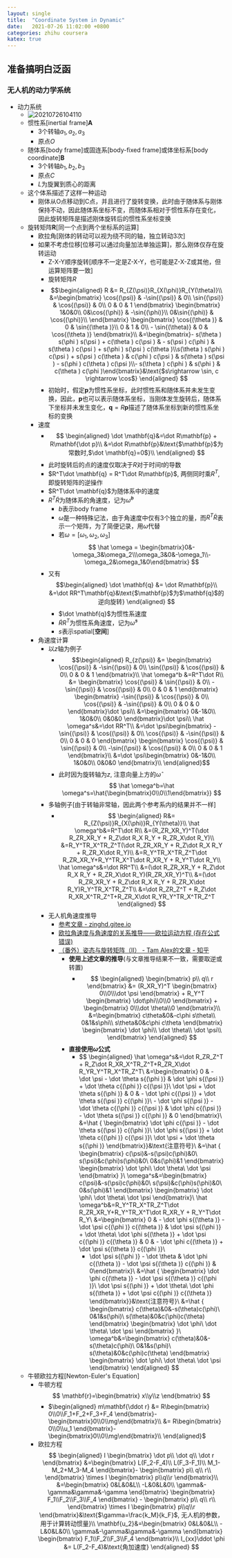 ```yaml
---
layout: single
title:  "Coordinate System in Dynamic"
date:   2021-07-26 11:02:00 +0800
categories: zhihu coursera
katex: true
---
```


## 准备搞明白泛函

### 无人机的动力学系统

- 动力系统
  - ![20210726104110](https://raw.githubusercontent.com/FavorMylikes/hackmd-note/img/img/20210726104110.png)
  - 惯性系[inertial frame]$\mathbf{A}$
    - 3个转轴$a_1, a_2, a_3$
    - 原点$O$
  - 随体系[body frame]或固连系[body-fixed frame]或体坐标系[body coordinate]$\mathbf{B}$
    - 3个转轴$b_1, b_2, b_3$
    - 原点$C$
    - $L$为旋翼到质心的距离
  - 这个体系描述了这样一种运动
    - 刚体从O点移动到C点，并且进行了旋转变换，此时由于随体系与刚体保持不动，因此随体系坐标不变，而随体系相对于惯性系存在变化，因此旋转矩阵是描述刚体旋转后的惯性系坐标变换
  - 旋转矩阵$\mathbf{R}$[同一个点到两个坐标系的运算]
    - 欧拉角[刚体的转动可以视为绕不同的轴，独立转动3次]
    - 如果不考虑位移[位移可以通过向量加法单独运算]，那么刚体仅存在旋转运动
      - Z-X-Y顺序旋转[顺序不一定是Z-X-Y，也可能是Z-X-Z或其他，但运算矩阵要一致]
      - 旋转矩阵$R$
      - $$\begin{aligned}
            R
            &= R_{Z(\psi)}R_{X(\phi)}R_{Y(\theta)}\\
            &=\begin{bmatrix}
            \cos{(\psi)} & -\sin{(\psi)} & 0\\
            \sin{(\psi)} & \cos{(\psi)} & 0\\
            0 & 0 & 1
            \end{bmatrix}
            \begin{bmatrix}
            1&0&0\\
            0&\cos{(\phi)} & -\sin{(\phi)}\\
            0&\sin{(\phi)} & \cos{(\phi)}\\
            \end{bmatrix}
            \begin{bmatrix}
            \cos{(\theta )} & 0 & \sin{(\theta )}\\
            0 & 1 & 0\\
            - \sin{(\theta)} & 0 & \cos{(\theta )}
            \end{bmatrix}\\
            &=\begin{bmatrix}- s(\theta ) s(\phi ) s(\psi ) + c(\theta ) c(\psi ) & - s(\psi ) c(\phi ) & s(\theta ) c(\psi ) + s(\phi ) s(\psi ) c(\theta )\\s(\theta ) s(\phi ) c(\psi ) + s(\psi ) c(\theta ) & c(\phi ) c(\psi ) & s(\theta ) s(\psi ) - s(\phi ) c(\theta ) c(\psi )\\- s(\theta ) c(\phi ) & s(\phi ) & c(\theta ) c(\phi )\end{bmatrix}&\text{$s\rightarrow \sin, c \rightarrow \cos$}
          \end{aligned}
        $$
      - 初始时，假定$\mathbf{p}$为惯性系坐标，此时惯性系和随体系并未发生变换，因此，$\mathbf{p}$也可以表示随体系坐标，当刚体发生旋转后，随体系下坐标并未发生变化，$\mathbf{q}=R\mathbf{p}$描述了随体系坐标到新的惯性系坐标的变换
    - 速度
      - $$
            \begin{aligned}
                \dot \mathbf{q}&=\dot R\mathbf{p} + R\mathbf{\dot p}\\
                &=\dot R\mathbf{p}&\text{$\mathbf{p}$为常数时,$\dot \mathbf{q}=0$}\\
            \end{aligned}
        $$
      - 此时旋转后的点的速度仅取决于$R$对于时间$t$的导数
      - $R^T\dot \mathbf{q} = R^T\dot R\mathbf{p}$, 两侧同时乘$R^T$, 即旋转矩阵的逆操作
      - $R^T\dot \mathbf{q}$为随体系中的速度
      - $R^T\dot R$为随体系的角速度，记为$\hat \omega^b$
        - $b$表示body frame
        - $\hat \omega$是一种特殊记法，由于角速度中仅有3个独立的量，而$R^T\dot R$表示一个矩阵，为了简便记录，用$\hat \omega$代替
        - 若$\omega = [\omega_1, \omega_2, \omega_3]$
        $$
             \hat \omega = \begin{bmatrix}0&-\omega_3&\omega_2\\\omega_3&0&-\omega_1\\-\omega_2&\omega_1&0\end{bmatrix}
        $$
      - 又有
        $$\begin{aligned}
            \dot \mathbf{q} &= \dot R\mathbf{p}\\
            &=\dot RR^T\mathbf{q}&\text{$\mathbf{p}$为$\mathbf{q}$的逆向旋转}
        \end{aligned}
        $$
        - $\dot \mathbf{q}$为惯性系速度
        - $\dot RR^T$为惯性系角速度，记为$\hat \omega^s$
        - $s$表示spatial[**空间**]
    - 角速度计算
      - 以$z$轴为例子
        - $$\begin{aligned}
                R_{z(\psi)} &= \begin{bmatrix}
                \cos{(\psi)} & -\sin{(\psi)} & 0\\
                \sin{(\psi)} & \cos{(\psi)} & 0\\
                0 & 0 & 1
                \end{bmatrix}\\
                \hat \omega^b
                &=R^T\dot R\\
                &= \begin{bmatrix}
                    \cos{(\psi)} & \sin{(\psi)} & 0\\
                    -\sin{(\psi)} & \cos{(\psi)} & 0\\
                    0 & 0 & 1
                \end{bmatrix}
                \begin{bmatrix}
                    -\sin{(\psi)} & \cos{(\psi)} & 0\\
                    \cos{(\psi)} & -\sin{(\psi)} & 0\\
                    0 & 0 & 0
                \end{bmatrix}\dot \psi\\
                &=\begin{bmatrix}
                    0&-1&0\\
                    1&0&0\\
                    0&0&0
                \end{bmatrix}\dot \psi\\
                \hat \omega^s&=\dot RR^T\\
                &=\dot \psi\begin{bmatrix}
                    -\sin{(\psi)} & \cos{(\psi)} & 0\\
                    \cos{(\psi)} & -\sin{(\psi)} & 0\\
                    0 & 0 & 0
                \end{bmatrix}
                \begin{bmatrix}
                    \cos{(\psi)} & \sin{(\psi)} & 0\\
                    -\sin{(\psi)} & \cos{(\psi)} & 0\\
                    0 & 0 & 1
                \end{bmatrix}\\
                &=\dot \psi\begin{bmatrix}
                    0&-1&0\\
                    1&0&0\\
                    0&0&0
                \end{bmatrix}\\
            \end{aligned}$$
        - 此时因为旋转轴为$z$, 注意向量上方的$\hat {\omega}$
             $$
                \hat \omega^b=\hat \omega^s=\hat{\begin{bmatrix}0\\0\\1\end{bmatrix}}
             $$
      - 多轴例子[由于转轴非常轴，因此两个参考系内的结果并不一样]
        - $$
            \begin{aligned}
                R&= R_{Z(\psi)}R_{X(\phi)}R_{Y(\theta)}\\
                \hat \omega^b&=R^T\dot R\\
                &=(R_ZR_XR_Y)^T(\dot R_ZR_XR_Y + R_Z\dot R_X R_Y + R_ZR_X\dot R_Y)\\
                &=R_Y^TR_X^TR_Z^T(\dot R_ZR_XR_Y + R_Z\dot R_X R_Y + R_ZR_X\dot R_Y)\\
                &=R_Y^TR_X^TR_Z^T\dot R_ZR_XR_Y+R_Y^TR_X^T\dot R_XR_Y + R_Y^T\dot R_Y\\
                \hat \omega^s&=\dot RR^T\\
                &=(\dot R_ZR_XR_Y + R_Z\dot R_X R_Y + R_ZR_X\dot R_Y)(R_ZR_XR_Y)^T\\
                &=(\dot R_ZR_XR_Y + R_Z\dot R_X R_Y + R_ZR_X\dot R_Y)R_Y^TR_X^TR_Z^T\\
                &=\dot R_ZR_Z^T + R_Z\dot R_XR_X^TR_Z^T+R_ZR_X\dot R_YR_Y^TR_X^TR_Z^T
            \end{aligned}
          $$
      - 无人机角速度推导
        - [参考文章 - zinghd.gitee.io](https://zinghd.gitee.io/kinematics-euler-angle-model/)
        - [欧拉角速度与角速度的关系推导——欧拉运动方程 (存在公式错误)](https://blog.csdn.net/a735148617/article/details/116740453)
        - [（番外）姿态与旋转矩阵（II） - Tam Alex的文章 - 知乎](
https://zhuanlan.zhihu.com/p/86468301)
          - **使用上述文章的推导**(与文章推导结果不一致，需要取逆或转置)
            - $$
                \begin{aligned}
                    \begin{bmatrix}
                        p\\
                        q\\
                        r
                    \end{bmatrix}
                    &=
                    (R_XR_Y)^T
                    \begin{bmatrix}
                        0\\0\\\dot \psi
                    \end{bmatrix}
                    +
                    R_Y^T
                    \begin{bmatrix}
                        \dot\phi\\0\\0
                    \end{bmatrix}
                    +
                    \begin{bmatrix}
                        0\\\dot \theta\\0
                    \end{bmatrix}\\
                    &=\begin{bmatrix}
                        c\theta&0&-c\phi s\theta\\
                        0&1&s\phi\\
                        s\theta&0&c\phi c\theta
                    \end{bmatrix}
                    \begin{bmatrix}
                        \dot \phi\\
                        \dot \theta\\
                        \dot \psi\\
                    \end{bmatrix}
                \end{aligned}
            $$
          - **直接使用$\hat \omega$公式**
            - $$
                \begin{aligned}
                    \hat \omega^s&=\dot R_ZR_Z^T + R_Z\dot R_XR_X^TR_Z^T+R_ZR_X\dot R_YR_Y^TR_X^TR_Z^T\\
                    &=\begin{bmatrix}
                        0 & - \dot \psi - \dot \theta s{(\phi )} & \dot \phi s{(\psi )} + \dot \theta c{(\phi )} c{(\psi )}\\
                        \dot \psi + \dot \theta s{(\phi )} & 0 & - \dot \phi c{(\psi )} + \dot \theta s{(\psi )} c{(\phi )}\\
                        - \dot \phi s{(\psi )} - \dot \theta c{(\phi )} c{(\psi )} & \dot \phi c{(\psi )} - \dot \theta s{(\psi )} c{(\phi )} & 0
                    \end{bmatrix}\\
                    &=\hat {
                    \begin{bmatrix}
                        \dot \phi c{(\psi )} - \dot \theta s{(\psi )} c{(\phi )}\\
                        \dot \phi s{(\psi )} + \dot \theta c{(\phi )} c{(\psi )}\\
                        \dot \psi + \dot \theta s{(\phi )}
                    \end{bmatrix}}&\text{注意符号}\\
                    &=\hat {
                        \begin{bmatrix}
                            c(\psi)&-s(\psi)c(\phi)&0\\
                            s(\psi)&c(\phi)s(\phi)&0\\
                            0&s(\phi)&1
                        \end{bmatrix}
                        \begin{bmatrix}
                            \dot \phi\\
                            \dot \theta\\
                            \dot \psi
                        \end{bmatrix}
                    }\\
                    \omega^s&=\begin{bmatrix}
                            c(\psi)&-s(\psi)c(\phi)&0\\
                            s(\psi)&c(\phi)s(\phi)&0\\
                            0&s(\phi)&1
                        \end{bmatrix}
                        \begin{bmatrix}
                            \dot \phi\\
                            \dot \theta\\
                            \dot \psi
                        \end{bmatrix}\\
                \hat \omega^b&=R_Y^TR_X^TR_Z^T\dot R_ZR_XR_Y+R_Y^TR_X^T\dot R_XR_Y + R_Y^T\dot R_Y\\
                &=\begin{bmatrix}
                0 & - \dot \phi s{(\theta )} - \dot \psi c{(\phi )} c{(\theta )} & \dot \psi s{(\phi )} + \dot \theta\\
                \dot \phi s{(\theta )} + \dot \psi c{(\phi )} c{(\theta )} & 0 & - \dot \phi c{(\theta )} + \dot \psi s{(\theta )} c{(\phi )}\\
                - \dot \psi s{(\phi )} - \dot \theta & \dot \phi c{(\theta )} - \dot \psi s{(\theta )} c{(\phi )} & 0\end{bmatrix}\\
                &=\hat {
                \begin{bmatrix}
                    \dot \phi c{(\theta )} - \dot \psi s{(\theta )} c{(\phi )}\\
                    \dot \psi s{(\phi )} + \dot \theta\\
                    \dot \phi s{(\theta )} + \dot \psi c{(\phi )} c{(\theta )}
                \end{bmatrix}}&\text{注意符号}\\
                &=\hat {
                    \begin{bmatrix}
                        c(\theta)&0&-s(\theta)c(\phi)\\
                        0&1&s(\phi)\\
                        s(\theta)&0&c(\phi)c(\theta)
                    \end{bmatrix}
                    \begin{bmatrix}
                        \dot \phi\\
                        \dot \theta\\
                        \dot \psi
                    \end{bmatrix}
                }\\
                \omega^b&=\begin{bmatrix}
                        c(\theta)&0&-s(\theta)c(\phi)\\
                        0&1&s(\phi)\\
                        s(\theta)&0&c(\phi)c(\theta)
                    \end{bmatrix}
                    \begin{bmatrix}
                        \dot \phi\\
                        \dot \theta\\
                        \dot \psi
                    \end{bmatrix}
                \end{aligned}
              $$
  - 牛顿欧拉方程[Newton-Euler's Equation]
    - 牛顿方程
      $$
      \mathbf{r}=\begin{bmatrix}
          x\\y\\z
        \end{bmatrix}
      $$
      - $\begin{aligned}
        m\mathbf{\ddot r}
        &= R\begin{bmatrix}
            0\\0\\F_1+F_2+F_3+F_4
        \end{bmatrix}-\begin{bmatrix}0\\0\\mg\end{bmatrix}\\
        &= R\begin{bmatrix}
            0\\0\\u_1
        \end{bmatrix}-\begin{bmatrix}0\\0\\mg\end{bmatrix}\\
        \end{aligned}$
    - 欧拉方程
      $$
        \begin{aligned}
          I \begin{bmatrix}
              \dot p\\
              \dot q\\
              \dot r
          \end{bmatrix}
          &=\begin{bmatrix}
              L(F_2-F_4)\\
              L(F_3-F_1)\\
              M_1-M_2+M_3-M_4
          \end{bmatrix}-
          \begin{bmatrix}
              p\\
              q\\
              r\\
          \end{bmatrix}
          \times
          I
          \begin{bmatrix}
              p\\q\\r
          \end{bmatrix}\\
          &=\begin{bmatrix}
              0&L&0&L\\
              -L&0&L&0\\
              \gamma&-\gamma&\gamma&-\gamma
          \end{bmatrix}
          \begin{bmatrix}
              F_1\\F_2\\F_3\\F_4
          \end{bmatrix}
          -
          \begin{bmatrix}
              p\\
              q\\
              r\\
          \end{bmatrix}
          \times
          I
          \begin{bmatrix}
              p\\q\\r
          \end{bmatrix}&\text{$\gamma=\frac{k_M}{k_F}$, 无人机的参数，用于计算转动惯量}\\
          \mathbf{u_2}&=\begin{bmatrix}
              0&L&0&L\\
              -L&0&L&0\\
              \gamma&-\gamma&\gamma&-\gamma
          \end{bmatrix}
          \begin{bmatrix}
              F_1\\F_2\\F_3\\F_4
          \end{bmatrix}\\
          I_{xx}\ddot \phi &= L(F_2-F_4)&\text{角加速度}
        \end{aligned}
        $$
